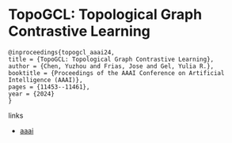 # TopoGCL: Topological Graph Contrastive Learning

```
@inproceedings{topogcl_aaai24,
title = {TopoGCL: Topological Graph Contrastive Learning},
author = {Chen, Yuzhou and Frias, Jose and Gel, Yulia R.},
booktitle = {Proceedings of the AAAI Conference on Artificial Intelligence (AAAI)},
pages = {11453--11461},
year = {2024}
}
```

links
- [aaai](https://ojs.aaai.org/index.php/AAAI/article/view/29026)
